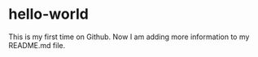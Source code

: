 # hello-world
This is my first time on Github.
Now I am adding more information to my README.md file. 

